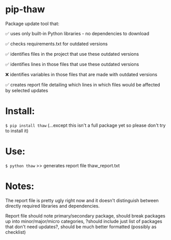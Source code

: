 # pip-thaw
Package update tool that:

✅ uses only built-in Python libraries - no dependencies to download

✅ checks requirements.txt for outdated versions

✅ identifies files in the project that use these outdated versions

✅ identifies lines in those files that use these outdated versions

❌ identifies variables in those files that are made with outdated versions

✅ creates report file detailing which lines in which files would be affected by selected updates

# Install:
```$ pip install thaw``` (...except this isn't a full package yet so please don't try to install it)

# Use:
```$ python thaw``` >> generates report file thaw_report.txt

# Notes:
The report file is pretty ugly right now and it doesn't distinguish between directly required libraries and dependencies. 

Report file should note primary/secondary package, should break packages up into minor/major/micro categories, ?should include just list of packages that don't need updates?, should be much better formatted (possibly as checklist)